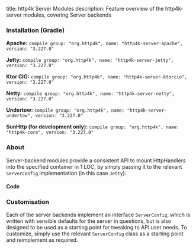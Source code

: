 title: http4k Server Modules
description: Feature overview of the http4k-server modules, covering Server backends

### Installation (Gradle)
**Apache:** ```compile group: "org.http4k", name: "http4k-server-apache", version: "3.227.0"```

**Jetty:** ```compile group: "org.http4k", name: "http4k-server-jetty", version: "3.227.0"```

**Ktor CIO:** ```compile group: "org.http4k", name: "http4k-server-ktorcio", version: "3.227.0"```

**Netty:** ```compile group: "org.http4k", name: "http4k-server-netty", version: "3.227.0"```

**Undertow:** ```compile group: "org.http4k", name: "http4k-server-undertow", version: "3.227.0"```

**SunHttp (for development only):** ```compile group: "org.http4k", name: "http4k-core", version: "3.227.0"```

### About
Server-backend modules provide a consistent API to mount HttpHandlers into the specified container in 1 LOC, by 
simply passing it to the relevant `ServerConfig` implementation (in this case `Jetty`):

#### Code [<img class="octocat"/>](https://github.com/http4k/http4k/blob/master/src/docs/guide/modules/servers/example_http.kt)
<script src="https://gist-it.appspot.com/https://github.com/http4k/http4k/blob/master/src/docs/guide/modules/servers/example_http.kt"></script>

### Customisation
Each of the server backends implement an interface `ServerConfig`, which is written with sensible defaults for the server in questions, 
but is also designed to be used as a starting point for tweaking to API user needs. To customize, simply use the relevant `ServerConfig` 
class as a starting point and reimplement as required.
